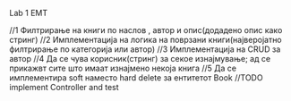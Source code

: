 Lab 1 EMT

//1 Филтрирање на книги по наслов , автор и опис(додадено опис како стринг)
//2 Имплементација на логика на поврзани книги(најверојатно филтрирање по категорија или автор)
//3 Имплементација на CRUD за автор
//4 Да се чува корисник(стринг) за секое изнајмување; ад се прикажвт сите што имаат 
изнајмено некоја книга
//5 Да се имплементира soft наместо hard delete за ентитетот Book
//TODO implement Controller and test 
